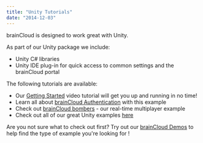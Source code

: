 ```yaml
---
title: "Unity Tutorials"
date: "2014-12-03"
---
```


brainCloud is designed to work great with Unity.

As part of our Unity package we include:

- Unity C# libraries
- Unity IDE plug-in for quick access to common settings and the brainCloud portal

The following tutorials are available:

- Our [Getting Started](/learn/sdk-tutorials/unity-tutorials/unity-getting-started/) video tutorial will get you up and running in no time!
- Learn all about [brainCloud Authentication](/learn/sdk-tutorials/unity-tutorials/unity-authentication-example/) with this example
- Check out [brainCloud bombers](/learn/sdk-tutorials/unity-tutorials/braincloud-bombers-example-game/) - our real-time multiplayer example
- Check out all of our great Unity examples [here](https://github.com/getbraincloud/examples-unity)

Are you not sure what to check out first? Try out our [brainCloud Demos](https://getbraincloud.com/demos/#unity-section) to help find the type of example you're looking for !

<DocCardList />
